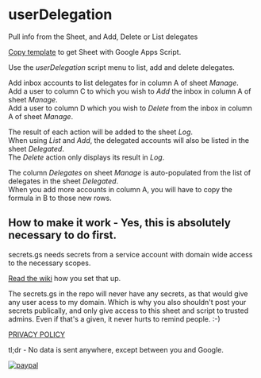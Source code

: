 # userDelegation
Pull info from the Sheet, and Add, Delete or List delegates

[Copy template](https://docs.google.com/spreadsheets/d/1DQM3g39_C1y1cKvd7E7NtjBtJu_qFgai8X1GYlU3o6Q/copy) to get Sheet with Google Apps Script.

Use the _userDelegation_ script menu to list, add and delete delegates.

Add inbox accounts to list delegates for in column A of sheet _Manage_.<br>
Add a user to column C to which you wish to _Add_ the inbox in column A of sheet _Manage_.<br>
Add a user to column D which you wish to _Delete_ from the inbox in column A of sheet _Manage_.

The result of each action will be added to the sheet _Log_.<br>
When using _List_ and _Add_, the delegated accounts will also be listed in the sheet _Delegated_.<br>
The _Delete_ action only displays its result in _Log_.

The column _Delegates_ on sheet _Manage_ is auto-populated from the list of delegates in the sheet _Delegated_.<br>
When you add more accounts in column A, you will have to copy the formula in B to those new rows.

## How to make it work - Yes, this is absolutely necessary to do first.
secrets.gs needs secrets from a service account with domain wide access to the necessary scopes.

[Read the wiki](https://github.com/NoSubstitute/userDelegation/wiki) how you set that up.

The secrets.gs in the repo will never have any secrets, as that would give any user acess to my domain. Which is why you also shouldn't post your secrets publically, and only give access to this sheet and script to trusted admins. Even if that's a given, it never hurts to remind people. :-)

[PRIVACY POLICY](https://tools.no-substitute.com/pp)

tl;dr - No data is sent anywhere, except between you and Google.

[![paypal](https://www.paypalobjects.com/en_US/i/btn/btn_donateCC_LG.gif)](https://www.paypal.me/NoSubstitute)
